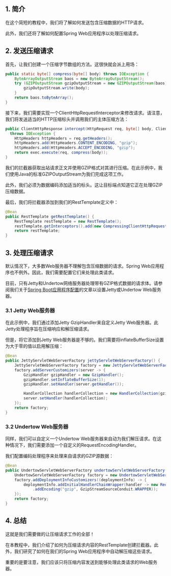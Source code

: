 ## 1. 简介

在这个简短的教程中，我们将了解如何发送包含压缩数据的HTTP请求。

此外，我们还将了解如何配置Spring Web应用程序以处理压缩请求。

## 2. 发送压缩请求

首先，让我们创建一个压缩字节数组的方法。这很快就会派上用场：

```java
public static byte[] compress(byte[] body) throws IOException {
    ByteArrayOutputStream baos = new ByteArrayOutputStream();
    try (GZIPOutputStream gzipOutputStream = new GZIPOutputStream(baos)) {
        gzipOutputStream.write(body);
    }
    return baos.toByteArray();
}
```

接下来，我们需要实现一个ClientHttpRequestInterceptor来修改请求。请注意，我们将发送适当的HTTP压缩标头并调用我们的主体压缩方法：

```java
public ClientHttpResponse intercept(HttpRequest req, byte[] body, ClientHttpRequestExecution exec)
  throws IOException {
    HttpHeaders httpHeaders = req.getHeaders();
    httpHeaders.add(HttpHeaders.CONTENT_ENCODING, "gzip");
    httpHeaders.add(HttpHeaders.ACCEPT_ENCODING, "gzip");
    return exec.execute(req, compress(body));
}
```

我们的拦截器获取出站请求正文并使用GZIP格式对其进行压缩。在此示例中，我们使用Java的标准GZIPOutputStream为我们完成这项工作。

此外，我们必须为数据编码添加适当的标头。这让目标端点知道它正在处理GZIP压缩数据。

最后，我们将拦截器添加到我们的RestTemplate定义中：

```java
@Bean
public RestTemplate getRestTemplate() {
    RestTemplate restTemplate = new RestTemplate();
    restTemplate.getInterceptors().add(new CompressingClientHttpRequestInterceptor());
    return restTemplate;
}
```

## 3. 处理压缩请求

默认情况下，大多数Web服务器不理解包含压缩数据的请求。Spring Web应用程序也不例外。因此，我们需要配置它们来处理此类请求。

目前，只有Jetty和Undertow网络服务器处理带有GZIP格式数据的请求体。请参阅我们关于[Spring Boot应用程序配置](https://www.baeldung.com/spring-boot-application-configuration)的文章以设置Jetty或Undertow Web服务器。

### 3.1 Jetty Web服务器

在此示例中，我们通过添加Jetty GzipHandler来自定义Jetty Web服务器。此Jetty处理程序旨在压缩响应和解压缩请求。

但是，将它添加到Jetty Web服务器是不够的。我们需要将inflateBufferSize设置为大于零的值以启用解压缩：

```java
@Bean
public JettyServletWebServerFactory jettyServletWebServerFactory() {
    JettyServletWebServerFactory factory = new JettyServletWebServerFactory();
    factory.addServerCustomizers(server -> {
        GzipHandler gzipHandler = new GzipHandler();
        gzipHandler.setInflateBufferSize(1);
        gzipHandler.setHandler(server.getHandler());

        HandlerCollection handlerCollection = new HandlerCollection(gzipHandler);
        server.setHandler(handlerCollection);
    });
    return factory;
}
```

### 3.2 Undertow Web服务器

同样，我们可以自定义一个Undertow Web服务器来自动为我们解压请求。在这种情况下，我们需要添加一个自定义的RequestEncodingHandler。

我们配置编码处理程序来处理来自请求的GZIP源数据：

```java
@Bean
public UndertowServletWebServerFactory undertowServletWebServerFactory() {
    UndertowServletWebServerFactory factory = new UndertowServletWebServerFactory();
    factory.addDeploymentInfoCustomizers((deploymentInfo) -> {
        deploymentInfo.addInitialHandlerChainWrapper(handler -> new RequestEncodingHandler(handler)
            .addEncoding("gzip", GzipStreamSourceConduit.WRAPPER));
    });
    return factory;
}
```

## 4. 总结

这就是我们需要做的让压缩请求工作的全部！

在本教程中，我们介绍了如何为压缩请求内容的RestTemplate创建拦截器。此外，我们研究了如何在我们的Spring Web应用程序中自动解压缩这些请求。

重要的是要注意，我们应该只将压缩内容发送到能够处理此类请求的Web服务器。